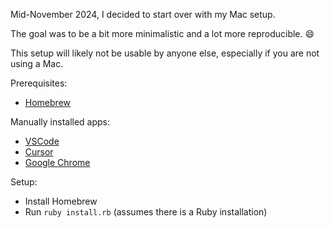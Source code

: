 Mid-November 2024, I decided to start over with my Mac setup.

The goal was to be a bit more minimalistic and a lot more reproducible. 😄

This setup will likely not be usable by anyone else, especially if you are not using a Mac.

Prerequisites:
- [Homebrew](https://brew.sh/)

Manually installed apps:
- [VSCode](https://code.visualstudio.com/)
- [Cursor](https://www.cursor.com/)
- [Google Chrome](https://www.google.com/chrome/)

Setup:
- Install Homebrew
- Run `ruby install.rb` (assumes there is a Ruby installation)
